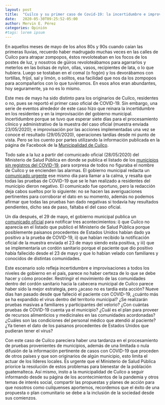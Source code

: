 ```yaml
---
layout: post
title:  "Cuilco y su primer caso de Covid-19: la incertidumbre e improvisación"
date:   2020-05-30T09:25:52-05:00
author: Mervin E. Pérez
categories: Opinión
#tags: lorem ipsum
---
```


En aquellos meses de mayo de los años 80s y 90s cuando caían las primeras lluvias, recuerdo haber madrugado muchas veces en las calles de Cuilco para atrapar zompopos, éstos revoloteaban en los focos de los postes de luz, y nosotros de güiros revoloteábamos para agarrarlos y meterlos en las bolsas de nylon, ollas, vasos, recipientes de lata, o lo que hubiera. Luego se tostaban en el comal (o fogón) y los devorábamos con tortillas, frijol, sal y limón, o solitos, esa facilidad que nos da los zompopos para acompañarlos con lo que tuviéramos. En esos años eran abundantes, hoy seguramente, ya no es lo mismo. 

Este mes de mayo ha sido distinto para los originarios de Cuilco, residentes o no, pues se reportó el primer caso oficial de COVID-19. Sin embargo, una serie de eventos alrededor de este caso hizo que reinara la incertidumbre en los residentes y en la improvisación del gobierno municipal. Incertidumbre porque se tuvo que esperar siete días para el procesamiento clínico y administrativo de la muestra del caso oficial (muestra enviada 23/05/2020); e improvisación por las acciones implementadas una vez se conoce el resultado (29/05/2020), operaciones tardías desde mi punto de vista. Pero se los cuento por partes utilizando la información publicada en la página de Facebook de la [Municipalidad de Cuilco](https://www.facebook.com/munidecuilco).

Todo sale a la luz a partir del comunicado oficial (28/05/2020) del Ministerio de Salud Pública en donde se publica el listado de los [municipios sin registros del COVID-19]( https://lahora.gt/salud-contabiliza-109-municipios-sin-casos-de-covid-19/), para sorpresa de todos no figuraba el nombre de Cuilco y se encienden las alarmas. El gobierno municipal redacta un [comunicado urgente]( https://www.facebook.com/photo?fbid=163442398611190&set=ecnf.100048362928954) ese mismo día para llamar a la calma, y resalta que todas las pruebas de COVID-19 que se le han realizado a residentes del municipio dieron negativo. El comunicado fue oportuno, pero la redacción deja cabos sueltos por lo siguiente: no se hacen las averiguaciones pertinentes para corroborar el dato en su momento, además no podemos afirmar que todas las pruebas han dado negativas si todavía hay resultados pendientes, dicho sea de paso, faltaba el del caso oficial. 

Un día después, el 29 de mayo, el gobierno municipal publica un [comunicado oficial]( https://www.facebook.com/munidecuilco/videos/163746638580766) para notificar tres acontecimientos: i) que Cuilco no aparecía en el listado que publicó el Ministerio de Salud Pública porque posiblemente paisanos procedentes de Estados Unidos habían dado ya positivo a la prueba de COVID-19, ii) que habían recibido la notificación oficial de la muestra enviada el 23 de mayo siendo esta positiva, y iii) que se implementaría un cordón sanitario porque el paciente que dio positivo había fallecido desde el 23 de mayo y que lo habían velado con familiares y conocidos de distintas comunidades. 

Este escenario solo refleja incertidumbre e improvisaciones a todos los niveles de gobierno en el país, parece no haber certeza de lo que se debe hacer y cómo proceder. Restringir el movimiento de las comunidades dentro del cordón sanitario hacia la cabecera municipal de Cuilco parece haber sido la mejor estrategia, pero ¿acaso no es tardía esta acción? Nueve días han pasado desde que falleció el paciente con COVID-19, ¿cuánto más se ha expandido el virus dentro del territorio municipal? ¿Se realizarán pruebas masivas a familiares y participantes del velorio? ¿Con cuántas pruebas de COVID-19 cuenta ya el municipio? ¿Cuál es el plan para proveer de recursos alimenticios y medicinales en las comunidades acordonadas? ¿Cuáles son las condiciones del personal médico que atendió al paciente? ¿Ya tienen el dato de los paisanos procedentes de Estados Unidos que pudieran tener el virus? 

Con este caso de Cuilco pareciera haber una tardanza en el procesamiento de pruebas provenientes de municipios, además de una limitada o nula difusión de la información pertinente de casos con COVID-19 que proceden de otros países y que son originarios de algún municipio, esto limita el actuar de los líderes locales. Es urgente que el Ministerio de Salud Pública priorice la resolución de estos problemas para bienestar de la población guatemalteca. Así mismo, insto a la municipalidad de Cuilco a seguir informando desde su página de los acontecimientos de la pandemia y otros temas de interés social, compartir las propuestas y planes de acción para que nosotros como cuilquenses aportemos, recordemos que el éxito de una propuesta o plan comunitario se debe a la inclusión de la sociedad desde sus comienzos.  
